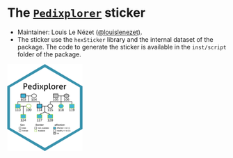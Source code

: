 # The [`Pedixplorer`](https://github.com/LouisLeNezet/Pedixplorer) sticker

- Maintainer: Louis Le Nézet ([@louislenezet)](https://github.com/LouisLeNezet).
- The sticker use the `hexSticker` library and the internal dataset of the package.
The code to generate the sticker is available in the `inst/script` folder of the package.

<img src="./pedixplorer_logo.png" height="200">
